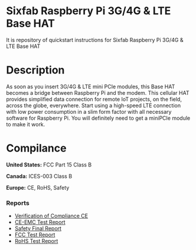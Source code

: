 # Sixfab Raspberry Pi 3G/4G & LTE Base HAT

It is repository of quickstart instructions for Sixfab Raspberry Pi 3G/4G & LTE Base HAT

# Description

As soon as you insert 3G/4G & LTE mini PCIe modules, this Base HAT becomes a bridge between Raspberry Pi and the modem. This cellular HAT provides simplified data connection for remote IoT projects, on the field, across the globe, everywhere. Start using a high-speed LTE connection with low power consumption in a slim form factor with all necessary software for Raspberry Pi. You will definitely need to get a miniPCIe module to make it work.

# Compilance

**United States:** FCC Part 15 Class B

**Canada:** ICES-003 Class B

**Europe:** CE, RoHS, Safety

### Reports

* [Verification of Compliance CE](https://sixfab.com/wp-content/uploads/2021/07/VMH-2021-20093A-2021_-Verification-of-Compliance-CE.pdf)
* [CE-EMC Test Report](https://sixfab.com/wp-content/uploads/2021/07/MH-2021-20093-CE-EMC-Test-Report.pdf)
* [Safety Final Report](https://sixfab.com/wp-content/uploads/2021/07/ZL_2021_20064-Safety-Final-Report.pdf)
* [FCC Test Report](https://sixfab.com/wp-content/uploads/2021/07/EMC_SL20072701-SIX-001_FCC-Test-Report.pdf)
* [RoHS Test Report](https://sixfab.com/wp-content/uploads/2021/07/62202200077-RoHS-Test-Report.pdf)
